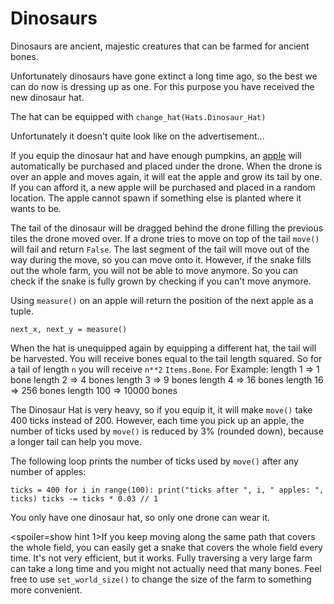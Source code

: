 # Dinosaurs
Dinosaurs are ancient, majestic creatures that can be farmed for ancient bones.

Unfortunately dinosaurs have gone extinct a long time ago, so the best we can do now is dressing up as one.
For this purpose you have received the new dinosaur hat.

The hat can be equipped with
`change_hat(Hats.Dinosaur_Hat)`

Unfortunately it doesn't quite look like on the advertisement...

If you equip the dinosaur hat and have enough pumpkins, an [apple](objects/apple) will automatically be purchased and placed under the drone.
When the drone is over an apple and moves again, it will eat the apple and grow its tail by one. If you can afford it, a new apple will be purchased and placed in a random location.
The apple cannot spawn if something else is planted where it wants to be.

The tail of the dinosaur will be dragged behind the drone filling the previous tiles the drone moved over. If a drone tries to move on top of the tail `move()` will fail and return `False`. 
The last segment of the tail will move out of the way during the move, so you can move onto it. However, if the snake fills out the whole farm, you will not be able to move anymore. So you can check if the snake is fully grown by checking if you can't move anymore.

Using `measure()` on an apple will return the position of the next apple as a tuple.

`next_x, next_y = measure()`

When the hat is unequipped again by equipping a different hat, the tail will be harvested.
You will receive bones equal to the tail length squared. So for a tail of length `n` you will receive `n**2` `Items.Bone`. 
For Example:
length 1 => 1 bone
length 2 => 4 bones
length 3 => 9 bones
length 4 => 16 bones
length 16 => 256 bones
length 100 => 10000 bones

The Dinosaur Hat is very heavy, so if you equip it, it will make `move()` take 400 ticks instead of 200. However, each time you pick up an apple, the number of ticks used by `move()` is reduced by 3% (rounded down), because a longer tail can help you move.

The following loop prints the number of ticks used by `move()` after any number of apples:

`ticks = 400
for i in range(100):
    print("ticks after ", i, " apples: ", ticks)
    ticks -= ticks * 0.03 // 1`

You only have one dinosaur hat, so only one drone can wear it.

<spoiler=show hint 1>If you keep moving along the same path that covers the whole field, you can easily get a snake that covers the whole field every time. It's not very efficient, but it works.
Fully traversing a very large farm can take a long time and you might not actually need that many bones. Feel free to use `set_world_size()` to change the size of the farm to something more convenient.</spoiler>